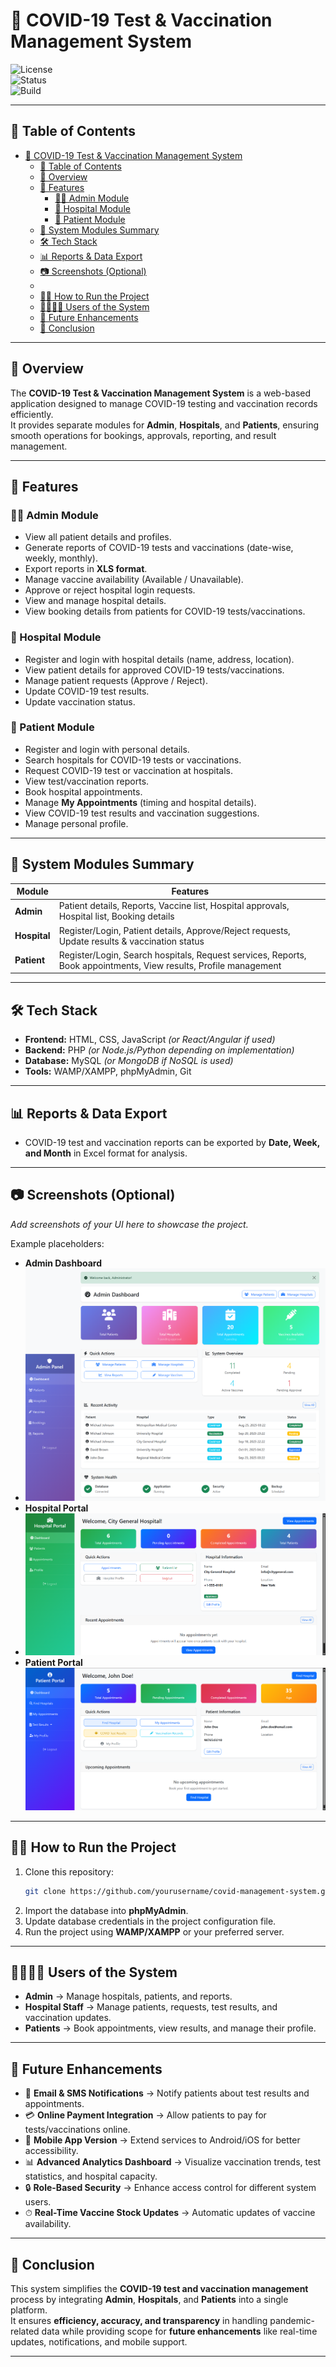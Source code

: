 # 🏥 COVID-19 Test & Vaccination Management System  

![License](https://img.shields.io/badge/license-MIT-blue.svg)  
![Status](https://img.shields.io/badge/status-Completed-brightgreen.svg)  
![Build](https://img.shields.io/badge/build-Stable-success.svg)  

---

## 📌 Table of Contents
- [🏥 COVID-19 Test \& Vaccination Management System](#-covid-19-test--vaccination-management-system)
  - [📌 Table of Contents](#-table-of-contents)
  - [📌 Overview](#-overview)
  - [🚀 Features](#-features)
    - [👨‍💼 Admin Module](#-admin-module)
    - [🏥 Hospital Module](#-hospital-module)
    - [👤 Patient Module](#-patient-module)
  - [📂 System Modules Summary](#-system-modules-summary)
  - [🛠️ Tech Stack](#️-tech-stack)
  - [📊 Reports \& Data Export](#-reports--data-export)
  - [📷 Screenshots (Optional)](#-screenshots-optional)
  - [](#)
  - [👨‍🏫 How to Run the Project](#-how-to-run-the-project)
  - [👨‍👩‍👧‍👦 Users of the System](#-users-of-the-system)
  - [🔮 Future Enhancements](#-future-enhancements)
  - [📌 Conclusion](#-conclusion)

---

## 📌 Overview  
The **COVID-19 Test & Vaccination Management System** is a web-based application designed to manage COVID-19 testing and vaccination records efficiently.  
It provides separate modules for **Admin**, **Hospitals**, and **Patients**, ensuring smooth operations for bookings, approvals, reporting, and result management.  

---

## 🚀 Features  

### 👨‍💼 Admin Module  
- View all patient details and profiles.  
- Generate reports of COVID-19 tests and vaccinations (date-wise, weekly, monthly).  
- Export reports in **XLS format**.  
- Manage vaccine availability (Available / Unavailable).  
- Approve or reject hospital login requests.  
- View and manage hospital details.  
- View booking details from patients for COVID-19 tests/vaccinations.  

### 🏥 Hospital Module  
- Register and login with hospital details (name, address, location).  
- View patient details for approved COVID-19 tests/vaccinations.  
- Manage patient requests (Approve / Reject).  
- Update COVID-19 test results.  
- Update vaccination status.  

### 👤 Patient Module  
- Register and login with personal details.  
- Search hospitals for COVID-19 tests or vaccinations.  
- Request COVID-19 test or vaccination at hospitals.  
- View test/vaccination reports.  
- Book hospital appointments.  
- Manage **My Appointments** (timing and hospital details).  
- View COVID-19 test results and vaccination suggestions.  
- Manage personal profile.  

---

## 📂 System Modules Summary  

| Module   | Features |
|----------|----------|
| **Admin** | Patient details, Reports, Vaccine list, Hospital approvals, Hospital list, Booking details |
| **Hospital** | Register/Login, Patient details, Approve/Reject requests, Update results & vaccination status |
| **Patient** | Register/Login, Search hospitals, Request services, Reports, Book appointments, View results, Profile management |

---

## 🛠️ Tech Stack  

- **Frontend:** HTML, CSS, JavaScript *(or React/Angular if used)*  
- **Backend:** PHP *(or Node.js/Python depending on implementation)*  
- **Database:** MySQL *(or MongoDB if NoSQL is used)*  
- **Tools:** WAMP/XAMPP, phpMyAdmin, Git  

---

## 📊 Reports & Data Export  
- COVID-19 test and vaccination reports can be exported by **Date, Week, and Month** in Excel format for analysis.  

---

## 📷 Screenshots (Optional)  
_Add screenshots of your UI here to showcase the project._  

Example placeholders:  
- **Admin Dashboard**  
- ![Admin Site](image.png)
- **Hospital Portal**  
- ![Hospital Portal](image-1.png)
- **Patient Portal**  
![Patient Portal](image-2.png)
---

## 👨‍🏫 How to Run the Project  

1. Clone this repository:  
   ```bash
   git clone https://github.com/yourusername/covid-management-system.git
2. Import the database into **phpMyAdmin**.  
3. Update database credentials in the project configuration file.  
4. Run the project using **WAMP/XAMPP** or your preferred server.  

---

## 👨‍👩‍👧‍👦 Users of the System  

- **Admin** → Manage hospitals, patients, and reports.  
- **Hospital Staff** → Manage patients, requests, test results, and vaccination updates.  
- **Patients** → Book appointments, view results, and manage their profile.  

---

## 🔮 Future Enhancements  

- 📩 **Email & SMS Notifications** → Notify patients about test results and appointments.  
- 💳 **Online Payment Integration** → Allow patients to pay for tests/vaccinations online.  
- 📱 **Mobile App Version** → Extend services to Android/iOS for better accessibility.  
- 📊 **Advanced Analytics Dashboard** → Visualize vaccination trends, test statistics, and hospital capacity.  
- 🔒 **Role-Based Security** → Enhance access control for different system users.  
- ⏱ **Real-Time Vaccine Stock Updates** → Automatic updates of vaccine availability.  

---

## 📌 Conclusion  
This system simplifies the **COVID-19 test and vaccination management** process by integrating **Admin**, **Hospitals**, and **Patients** into a single platform.  
It ensures **efficiency, accuracy, and transparency** in handling pandemic-related data while providing scope for **future enhancements** like real-time updates, notifications, and mobile support.  

---